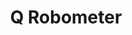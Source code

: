 ---
title: Q Robometer
description: What? Who said I took this robot thing too far?
priority: 3
links:
  - label: Homepage
    url: https://www.quangdao.com/q-robometer
    icon: home
  - label: Repo
    url: https://github.com/quangdaon/q-robometer.git
    icon: github
---